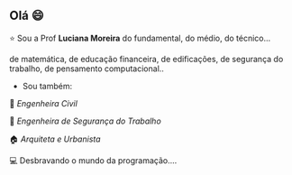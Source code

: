 ## Olá :smile:

:star: Sou a Prof **Luciana Moreira** do fundamental, do médio, do técnico... 

de matemática, de educação financeira, de edificações, de segurança do trabalho, de pensamento computacional.. 

- Sou também:

:construction_worker: *Engenheira Civil* 

:green_heart: *Engenheira de Segurança do Trabalho*  

:house: *Arquiteta e Urbanista* 

:computer: Desbravando o mundo da programação.... 



<!---
moreiralp/moreiralp is a ✨ special ✨ repository because its `README.md` (this file) appears on your GitHub profile.
You can click the Preview link to take a look at your changes.
--->
